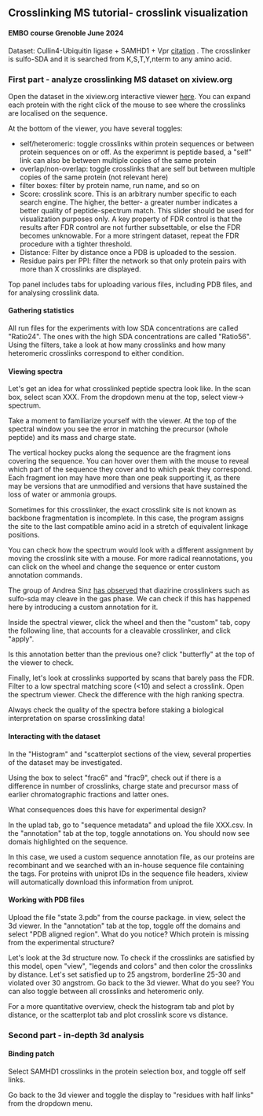 ## Crosslinking MS tutorial- crosslink visualization
#### EMBO course Grenoble June 2024

Dataset: Cullin4-Ubiquitin ligase + SAMHD1 + Vpr [citation]() . The crosslinker is sulfo-SDA and it is searched from K,S,T,Y,nterm to any amino acid.

### First part - analyze crosslinking MS dataset on xiview.org

Open the dataset in the xiview.org interactive viewer [here](). You can expand each protein with the right click of the mouse to see where the crosslinks are localised on the sequence.

At the bottom of the viewer, you have several toggles:

- self/heteromeric: toggle crosslinks within protein sequences or between protein sequences on or off. As the experimnt is peptide based, a "self" link can also be between multiple copies of the same protein
- overlap/non-overlap: toggle crosslinks that are self but between multiple copies of the same protein (not relevant here)
- filter boxes: filter by protein name, run name, and so on
- Score: crosslink score. This is an arbitrary number specific to each search engine. The higher, the better- a greater number indicates a better quality of peptide-spectrum match. This slider should be used for visualization purposes only. A key property of FDR control is that the results after FDR control are not further subsettable, or else the FDR becomes unknowable. For a more stringent dataset, repeat the FDR procedure with a tighter threshold.
- Distance: Filter by distance once a PDB is uploaded to the session.
- Residue pairs per PPI: filter the network so that only protein pairs with more than X crosslinks are displayed.

Top panel includes tabs for uploading various files, including PDB files, and for analysing crosslink data.

#### Gathering statistics
All run files for the experiments with low SDA concentrations are called "Ratio24". The ones with the high SDA concentrations are called "Ratio56". Using the filters, take a look at how many crosslinks and how many heteromeric crosslinks correspond to either condition.

#### Viewing spectra
Let's get an idea for what crosslinked peptide spectra look like. In the scan box, select scan XXX. From the dropdown menu at the top, select view-> spectrum.

Take a moment to familiarize yourself with the viewer. At the top of the spectral window you see the error in matching the precursor (whole peptide) and its mass and charge state. 

The vertical hockey pucks along the sequence are the fragment ions covering the sequence. You can hover over them with the mouse to reveal which part of the sequence they cover and to which peak they correspond. Each fragment ion may have more than one peak supporting it, as there may be versions that are unmodified and versions that have sustained the loss of water or ammonia groups.

Sometimes for this crosslinker, the exact crosslink site is not known as backbone fragmentation is incomplete. In this case, the program assigns the site to the last compatible amino acid in a stretch of equivalent linkage positions. 

You can check how the spectrum would look with a different assignment by moving the crosslink site with a mouse. For more radical reannotations, you can click on the wheel and change the sequence or enter custom annotation commands.

The group of Andrea Sinz [has observed]() that diazirine crosslinkers such as sulfo-sda may cleave in the gas phase. We can check if this has happened here by introducing a custom annotation for it. 

Inside the spectral viewer, click the wheel and then the "custom" tab, copy the following line, that accounts for a cleavable crosslinker, and click "apply".


Is this annotation better than the previous one? click "butterfly" at the top of the viewer to check.

Finally, let's look at crosslinks supported by scans that barely pass the FDR. Filter to a low spectral matching score (<10) and select a crosslink. Open the spectrum viewer. Check the difference with the high ranking spectra. 

Always check the quality of the spectra before staking a biological interpretation on sparse crosslinking data!

#### Interacting with the dataset
In the "Histogram" and "scatterplot sections of the view, several properties of the dataset may be investigated.

Using the box to select "frac6" and "frac9", check out if there is a difference in number of crosslinks, charge state and precursor mass of earlier chromatographic fractions and latter ones.

What consequences does this have for experimental design?

In the uplad tab, go to "sequence metadata" and upload the file XXX.csv. In the "annotation" tab at the top, toggle annotations on. You should now see domais highlighted on the sequence. 

In this case, we used a custom sequence annotation file, as our proteins are recombinant and we searched with an in-house sequence file containing the tags. For proteins with uniprot IDs in the sequence file headers, xiview will automatically download this information from uniprot.

#### Working with PDB files
Upload the file "state 3.pdb" from the course package. in view, select the 3d viewer. In the "annotation" tab at the top, toggle off the domains and select "PDB aligned region". What do you notice? Which protein is missing from the experimental structure?

Let's look at the 3d structure now. To check if the crosslinks are satisfied by this model, open "view", "legends and colors" and then color the crosslinks by distance. Let's set satisfied up to 25 angstrom, borderline 25-30 and violated over 30 angstrom. Go back to the 3d viewer. What do you see? You can also toggle between all crosslinks and heteromeric only.

For a more quantitative overview, check the histogram tab and plot by distance, or the scatterplot tab and plot crosslink score vs distance.

### Second part - in-depth 3d analysis

#### Binding patch
Select SAMHD1 crosslinks in the protein selection box, and toggle off self links.

Go back to the 3d viewer and toggle the display to "residues with half links" from the dropdown menu.